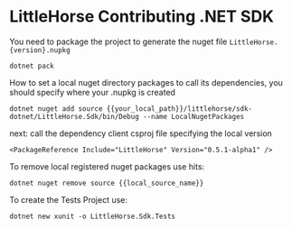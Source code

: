 # LittleHorse Contributing .NET SDK

You need to package the project to generate the nuget file `LittleHorse.{version}.nupkg`

```dotnet pack```

How to set a local nuget directory packages to call its dependencies, you should specify where your .nupkg is created

```dotnet nuget add source {{your_local_path}}/littlehorse/sdk-dotnet/LittleHorse.Sdk/bin/Debug --name LocalNugetPackages```

next: call the dependency client csproj file specifying the local version

```<PackageReference Include="LittleHorse" Version="0.5.1-alpha1" />```

To remove local registered nuget packages use hits:

```dotnet nuget remove source {{local_source_name}}```

To create the Tests Project use:

```dotnet new xunit -o LittleHorse.Sdk.Tests```

